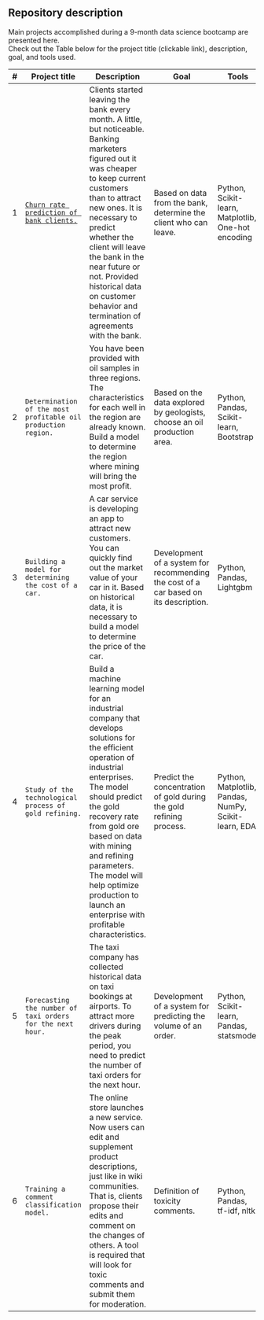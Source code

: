 ## Repository description
Main projects accomplished during a 9-month data science bootcamp are presented here.  
Check out the Table below for the project title (clickable link), description, goal, and tools used.

| #   | Project title                                                    | Description        | Goal       | Tools   |
|:---:| ---------------                                                  | ----------------   | --------   |-------  |
|1    | [`Churn rate prediction of bank clients.`](https://github.com/antonvezde/data_science_yandex/blob/main/1_churn_rate_prediction_of_bank_clients/1_churn_rate_prediction_of_bank_clients.ipynb) | Clients started leaving the bank every month. A little, but noticeable. Banking marketers figured out it was cheaper to keep current customers than to attract new ones. It is necessary to predict whether the client will leave the bank in the near future or not. Provided historical data on customer behavior and termination of agreements with the bank. | Based on data from the bank, determine the client who can leave. | Python, Scikit-learn, Matplotlib, One-hot encoding|
|2    | `Determination of the most profitable oil production region.`    | You have been provided with oil samples in three regions. The characteristics for each well in the region are already known. Build a model to determine the region where mining will bring the most profit. | Based on the data explored by geologists, choose an oil production area. | Python, Pandas, Scikit-learn, Bootstrap |
|3    | `Building a model for determining the cost of a car.`            | A car service is developing an app to attract new customers. You can quickly find out the market value of your car in it. Based on historical data, it is necessary to build a model to determine the price of the car. | Development of a system for recommending the cost of a car based on its description. | Python, Pandas, Lightgbm |
|4    | `Study of the technological process of gold refining.`           | Build a machine learning model for an industrial company that develops solutions for the efficient operation of industrial enterprises. The model should predict the gold recovery rate from gold ore based on data with mining and refining parameters. The model will help optimize production to launch an enterprise with profitable characteristics. | Predict the concentration of gold during the gold refining process. | Python, Matplotlib, Pandas, NumPy, Scikit-learn, EDA |
|5    | `Forecasting the number of taxi orders for the next hour.`       | The taxi company has collected historical data on taxi bookings at airports. To attract more drivers during the peak period, you need to predict the number of taxi orders for the next hour. | Development of a system for predicting the volume of an order.  | Python, Scikit-learn, Pandas, statsmodel |
|6    | `Training a comment classification model.`                       | The online store launches a new service. Now users can edit and supplement product descriptions, just like in wiki communities. That is, clients propose their edits and comment on the changes of others. A tool is required that will look for toxic comments and submit them for moderation. | Definition of toxicity comments. | Python, Pandas, tf-idf, nltk |

